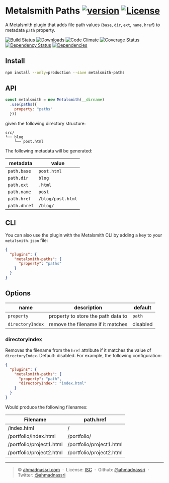 # Metalsmith Paths [![version][npm-version]][npm-url] [![License][license-image]][license-url]

A Metalsmith plugin that adds file path values (`base`, `dir`, `ext`, `name`, `href`) to metadata `path` property.

[![Build Status][travis-image]][travis-url]
[![Downloads][npm-downloads]][npm-url]
[![Code Climate][codeclimate-quality]][codeclimate-url]
[![Coverage Status][codeclimate-coverage]][codeclimate-url]
[![Dependency Status][dependencyci-image]][dependencyci-url]
[![Dependencies][david-image]][david-url]

## Install

```bash
npm install --only=production --save metalsmith-paths
```

## API

```js
const metalsmith = new Metalsmith(__dirname)
  .use(paths({
    property: "paths"
  }))
```

given the following directory structure:

```
src/
└── blog
    └── post.html
```

The following metadata will be generated:

| metadata      | value             |
| ------------- | ----------------- |
| `path.base`   | `post.html`       |
| `path.dir`    | `blog`            |
| `path.ext`    | `.html`           |
| `path.name`   | `post`            |
| `path.href`   | `/blog/post.html` |
| `path.dhref`  | `/blog/`          |

## CLI

You can also use the plugin with the Metalsmith CLI by adding a key to your `metalsmith.json` file:

```json
{
  "plugins": {
    "metalsmith-paths": {
      "property": "paths"
    }
  }
}
```

## Options

| name             | description                        | default   |
| ---------------- | ---------------------------------- | --------- |
| `property`       | property to store the path data to | `path`    |
| `directoryIndex` | remove the filename if it matches  | disabled  |

### directoryIndex

Removes the filename from the `href` attribute if it matches the value of
`directoryIndex`. Default: disabled. For example, the following configuration:

```json
{
  "plugins": {
    "metalsmith-paths": {
      "property": "path",
      "directoryIndex": "index.html"
    }
  }
}
```

Would produce the following filenames:

| Filename                      | path.href                     |
| ----------------------------- | ----------------------------- |
| /index.html                   | /                             |
| /portfolio/index.html         | /portfolio/                   |
| /portfolio/project1.html      | /portfolio/project1.html      |
| /portfolio/project2.html      | /portfolio/project2.html      |

---
> :copyright: [ahmadnassri.com](https://www.ahmadnassri.com/) &nbsp;&middot;&nbsp;
> License: [ISC][license-url] &nbsp;&middot;&nbsp;
> Github: [@ahmadnassri](https://github.com/ahmadnassri) &nbsp;&middot;&nbsp;
> Twitter: [@ahmadnassri](https://twitter.com/ahmadnassri)

[license-url]: http://choosealicense.com/licenses/isc/
[license-image]: https://img.shields.io/github/license/ahmadnassri/metalsmith-paths.svg?style=flat-square

[travis-url]: https://travis-ci.org/ahmadnassri/metalsmith-paths
[travis-image]: https://img.shields.io/travis/ahmadnassri/metalsmith-paths.svg?style=flat-square

[npm-url]: https://www.npmjs.com/package/metalsmith-paths
[npm-version]: https://img.shields.io/npm/v/metalsmith-paths.svg?style=flat-square
[npm-downloads]: https://img.shields.io/npm/dm/metalsmith-paths.svg?style=flat-square

[codeclimate-url]: https://codeclimate.com/github/ahmadnassri/metalsmith-paths
[codeclimate-quality]: https://img.shields.io/codeclimate/github/ahmadnassri/metalsmith-paths.svg?style=flat-square
[codeclimate-coverage]: https://img.shields.io/codeclimate/coverage/github/ahmadnassri/metalsmith-paths.svg?style=flat-square

[david-url]: https://david-dm.org/ahmadnassri/metalsmith-paths
[david-image]: https://img.shields.io/david/ahmadnassri/metalsmith-paths.svg?style=flat-square

[dependencyci-url]: https://dependencyci.com/github/ahmadnassri/metalsmith-paths
[dependencyci-image]: https://dependencyci.com/github/ahmadnassri/metalsmith-paths/badge?style=flat-square
